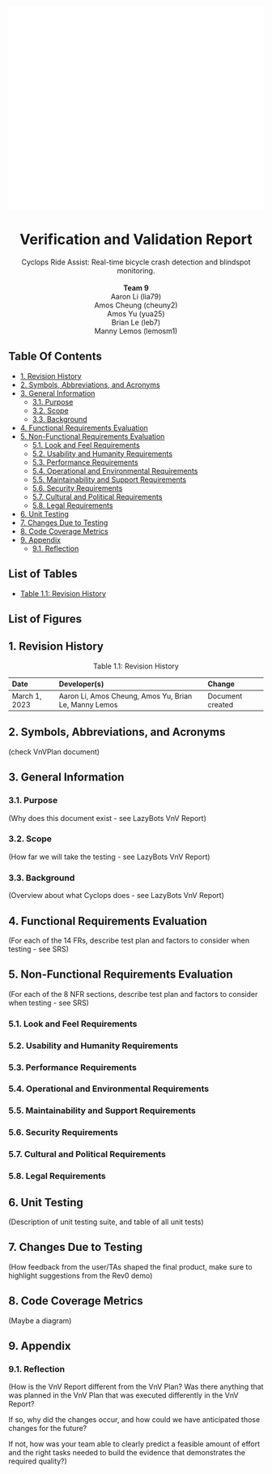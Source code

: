 <div align="center">

<a href="https://github.com/amosyu2000/cyclops">
	<img src="../../refs/header.svg" width="800" height="400" alt="Cyclops header">
</a>

# Verification and Validation Report <!-- omit in toc -->
Cyclops Ride Assist: Real-time bicycle crash detection and blindspot monitoring.<br/>  
__Team 9__  
Aaron Li (lia79)  
Amos Cheung (cheuny2)  
Amos Yu (yua25)  
Brian Le (leb7)  
Manny Lemos (lemosm1)  

</div>

<div style="page-break-after: always;"></div> <!-- Page Break -->

## Table Of Contents <!-- omit in toc -->
- [1. Revision History](#1-revision-history)
- [2. Symbols, Abbreviations, and Acronyms](#2-symbols-abbreviations-and-acronyms)
- [3. General Information](#3-general-information)
	- [3.1. Purpose](#31-purpose)
	- [3.2. Scope](#32-scope)
	- [3.3. Background](#33-background)
- [4. Functional Requirements Evaluation](#4-functional-requirements-evaluation)
- [5. Non-Functional Requirements Evaluation](#5-non-functional-requirements-evaluation)
	- [5.1. Look and Feel Requirements](#51-look-and-feel-requirements)
	- [5.2. Usability and Humanity Requirements](#52-usability-and-humanity-requirements)
	- [5.3. Performance Requirements](#53-performance-requirements)
	- [5.4. Operational and Environmental Requirements](#54-operational-and-environmental-requirements)
	- [5.5. Maintainability and Support Requirements](#55-maintainability-and-support-requirements)
	- [5.6. Security Requirements](#56-security-requirements)
	- [5.7. Cultural and Political Requirements](#57-cultural-and-political-requirements)
	- [5.8. Legal Requirements](#58-legal-requirements)
- [6. Unit Testing](#6-unit-testing)
- [7. Changes Due to Testing](#7-changes-due-to-testing)
- [8. Code Coverage Metrics](#8-code-coverage-metrics)
- [9. Appendix](#9-appendix)
	- [9.1. Reflection](#91-reflection)

## List of Tables <!-- omit in toc -->
- [Table 1.1: Revision History](#rh)

## List of Figures <!-- omit in toc -->

## 1. Revision History
<div align="center">

<p id="rh">Table 1.1: Revision History</p>

| Date | Developer(s) | Change |
|:--|:--|:--|
| March 1, 2023 | Aaron Li, Amos Cheung, Amos Yu, Brian Le, Manny Lemos | Document created |

</div>

## 2. Symbols, Abbreviations, and Acronyms
(check VnVPlan document)

## 3. General Information

### 3.1. Purpose
(Why does this document exist - see LazyBots VnV Report)

### 3.2. Scope
(How far we will take the testing - see LazyBots VnV Report)

### 3.3. Background
(Overview about what Cyclops does - see LazyBots VnV Report)

## 4. Functional Requirements Evaluation
(For each of the 14 FRs, describe test plan and factors to consider when testing - see SRS)

## 5. Non-Functional Requirements Evaluation
(For each of the 8 NFR sections, describe test plan and factors to consider when testing - see SRS)

### 5.1. Look and Feel Requirements

### 5.2. Usability and Humanity Requirements

### 5.3. Performance Requirements

### 5.4. Operational and Environmental Requirements

### 5.5. Maintainability and Support Requirements

### 5.6. Security Requirements

### 5.7. Cultural and Political Requirements

### 5.8. Legal Requirements

## 6. Unit Testing
(Description of unit testing suite, and table of all unit tests)

## 7. Changes Due to Testing
(How feedback from the user/TAs shaped the final product, make sure to highlight suggestions from the Rev0 demo)

## 8. Code Coverage Metrics
(Maybe a diagram)

## 9. Appendix

### 9.1. Reflection
(How is the VnV Report different from the VnV Plan? Was there anything that was planned in the VnV Plan that was executed differently in the VnV Report? 

If so, why did the changes occur, and how could we have anticipated those changes for the future? 

If not, how was your team able to clearly predict a feasible amount of effort and the right tasks needed to build the evidence that demonstrates the required quality?)